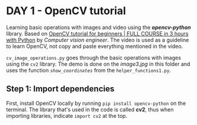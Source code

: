 # DAY 1 - OpenCV tutorial

Learning basic operations with images and video using the ***opencv-python*** library.
Based on [OpenCV tutorial for beginners | FULL COURSE in 3 hours with Python](https://youtu.be/eDIj5LuIL4A?si=gaCR-mjeaJiWvLNn) by *Computer vision engineer*. The video is used as a guideline to learn OpenCV, not copy and paste everything mentioned in the video.

`cv_image_operations.py` goes through the basic operations with images using the `cv2` library. The demo is done on the *image3.jpg* in this folder and uses the function *`show_coordinates`* from the `helper_functions1.py`.

## Step 1: Import dependencies

First, install OpenCV locally by running `pip install opencv-python` on the terminal. The library that's used in the code is called **cv2**, thus when importing libraries, indicate `import cv2` at the top.
